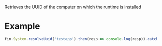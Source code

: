 Retrieves the UUID of the computer on which the runtime is installed
# Example

```js
fin.System.resolveUuid('testapp').then(resp => console.log(resp)).catch(err => console.error(err));
```